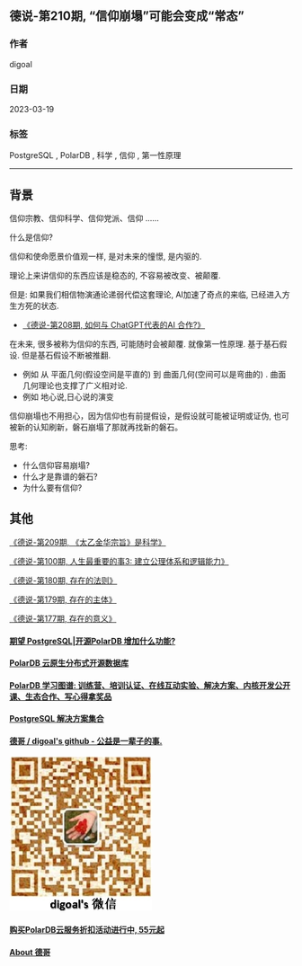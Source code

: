 ## 德说-第210期, “信仰崩塌”可能会变成“常态”   
                                                                        
### 作者                                                  
digoal                                                  
                                                  
### 日期                                                  
2023-03-19                                              
                                                  
### 标签                                                  
PostgreSQL , PolarDB , 科学 , 信仰 , 第一性原理                 
                                                  
----                                                  
                                                  
## 背景       
信仰宗教、信仰科学、信仰党派、信仰 ......    
  
什么是信仰?   
  
信仰和使命愿景价值观一样, 是对未来的憧憬, 是内驱的.   
  
理论上来讲信仰的东西应该是稳态的, 不容易被改变、被颠覆.      
  
但是: 如果我们相信物演通论递弱代偿这套理论, AI加速了奇点的来临, 已经进入方生方死的状态.    
- [《德说-第208期, 如何与 ChatGPT代表的AI 合作?》](../202303/20230317_01.md)    
  
  
在未来, 很多被称为信仰的东西, 可能随时会被颠覆.  就像第一性原理. 基于基石假设. 但是基石假设不断被推翻.      
- 例如 从 平面几何(假设空间是平直的) 到 曲面几何(空间可以是弯曲的) . 曲面几何理论也支撑了广义相对论.      
- 例如 地心说,日心说的演变
     
信仰崩塌也不用担心，因为信仰也有前提假设，是假设就可能被证明或证伪, 也可被新的认知刷新，磐石崩塌了那就再找新的磐石。  
     
思考:    
- 什么信仰容易崩塌?  
- 什么才是靠谱的磐石?     
- 为什么要有信仰?    
    
## 其他  
[《德说-第209期, 《太乙金华宗旨》是科学》](../202303/20230319_03.md)    
  
[《德说-第100期, 人生最重要的事3: 建立公理体系和逻辑能力》](../202206/20220610_01.md)    
      
[《德说-第180期, 存在的法则》](../202211/20221124_05.md)    
  
[《德说-第179期, 存在的主体》](../202211/20221123_04.md)    
  
[《德说-第177期, 存在的意义》](../202211/20221120_01.md)    
    
  
#### [期望 PostgreSQL|开源PolarDB 增加什么功能?](https://github.com/digoal/blog/issues/76 "269ac3d1c492e938c0191101c7238216")
  
  
#### [PolarDB 云原生分布式开源数据库](https://github.com/ApsaraDB "57258f76c37864c6e6d23383d05714ea")
  
  
#### [PolarDB 学习图谱: 训练营、培训认证、在线互动实验、解决方案、内核开发公开课、生态合作、写心得拿奖品](https://www.aliyun.com/database/openpolardb/activity "8642f60e04ed0c814bf9cb9677976bd4")
  
  
#### [PostgreSQL 解决方案集合](../201706/20170601_02.md "40cff096e9ed7122c512b35d8561d9c8")
  
  
#### [德哥 / digoal's github - 公益是一辈子的事.](https://github.com/digoal/blog/blob/master/README.md "22709685feb7cab07d30f30387f0a9ae")
  
  
![digoal's wechat](../pic/digoal_weixin.jpg "f7ad92eeba24523fd47a6e1a0e691b59")
  
  
#### [购买PolarDB云服务折扣活动进行中, 55元起](https://www.aliyun.com/activity/new/polardb-yunparter?userCode=bsb3t4al "e0495c413bedacabb75ff1e880be465a")
  
  
#### [About 德哥](https://github.com/digoal/blog/blob/master/me/readme.md "a37735981e7704886ffd590565582dd0")
  
